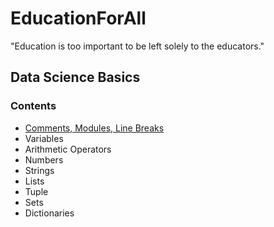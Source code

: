 # EducationForAll

"Education is too important to be left solely to the educators."

## Data Science Basics

### Contents 
- [Comments, Modules, Line Breaks](/Basics_Intro/BasicsIntro1.md)
- Variables 
- Arithmetic Operators 
- Numbers 
- Strings 
- Lists 
- Tuple 
- Sets 
- Dictionaries 
